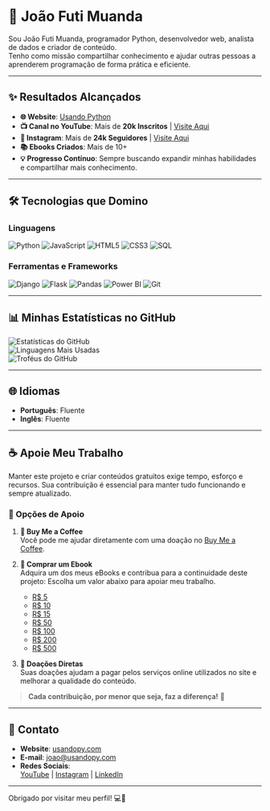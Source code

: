 # 👋 João Futi Muanda

Sou João Futi Muanda, programador Python, desenvolvedor web, analista de dados e criador de conteúdo.  
Tenho como missão compartilhar conhecimento e ajudar outras pessoas a aprenderem programação de forma prática e eficiente.  

---

## ✨ Resultados Alcançados  
- **🌐 Website**: [Usando Python](https://www.usandopy.com)  
- **📺 Canal no YouTube**: Mais de **20k Inscritos** | [Visite Aqui](https://www.youtube.com/@usandopython)  
- **📸 Instagram**: Mais de **24k Seguidores** | [Visite Aqui](https://www.instagram.com/usandopython)  
- **📚 Ebooks Criados**: Mais de 10+  
- **💡 Progresso Contínuo**: Sempre buscando expandir minhas habilidades e compartilhar mais conhecimento.

---

## 🛠️ Tecnologias que Domino  

### Linguagens
![Python](https://img.shields.io/badge/Python-3776AB?style=flat-square&logo=python&logoColor=white) ![JavaScript](https://img.shields.io/badge/JavaScript-F7DF1E?style=flat-square&logo=javascript&logoColor=black) ![HTML5](https://img.shields.io/badge/HTML5-E34F26?style=flat-square&logo=html5&logoColor=white) ![CSS3](https://img.shields.io/badge/CSS3-1572B6?style=flat-square&logo=css3&logoColor=white) ![SQL](https://img.shields.io/badge/SQL-003B57?style=flat-square&logo=postgresql&logoColor=white)

### Ferramentas e Frameworks
![Django](https://img.shields.io/badge/Django-092E20?style=flat-square&logo=django&logoColor=white) ![Flask](https://img.shields.io/badge/Flask-000000?style=flat-square&logo=flask&logoColor=white) ![Pandas](https://img.shields.io/badge/Pandas-150458?style=flat-square&logo=pandas&logoColor=white) ![Power BI](https://img.shields.io/badge/Power%20BI-F2C811?style=flat-square&logo=powerbi&logoColor=white) ![Git](https://img.shields.io/badge/Git-F05032?style=flat-square&logo=git&logoColor=white)

---

## 📊 Minhas Estatísticas no GitHub  

![Estatísticas do GitHub](https://github-readme-stats.vercel.app/api?username=usandopythonjoao&show_icons=true&theme=radical)  
![Linguagens Mais Usadas](https://github-readme-stats.vercel.app/api/top-langs/?username=usandopythonjoao&layout=compact&theme=radical)  
![Troféus do GitHub](https://github-profile-trophy.vercel.app/?username=usandopythonjoao&theme=radical)

---

## 🌐 Idiomas  
- **Português**: Fluente  
- **Inglês**: Fluente  

---

## ☕ Apoie Meu Trabalho  

Manter este projeto e criar conteúdos gratuitos exige tempo, esforço e recursos. Sua contribuição é essencial para manter tudo funcionando e sempre atualizado.  

### 🌟 Opções de Apoio  

1. **💛 Buy Me a Coffee**  
   Você pode me ajudar diretamente com uma doação no [Buy Me a Coffee](https://www.buymeacoffee.com/usandopython).  

2. **📖 Comprar um Ebook**  
   Adquira um dos meus eBooks e contribua para a continuidade deste projeto: Escolha um valor abaixo para apoiar meu trabalho.  
   - [R$ 5](https://www.buymeacoffee.com/usandopython/e/5)  
   - [R$ 10](https://www.buymeacoffee.com/usandopython/e/10)  
   - [R$ 15](https://www.buymeacoffee.com/usandopython/e/15)  
   - [R$ 50](https://www.buymeacoffee.com/usandopython/e/50)  
   - [R$ 100](https://www.buymeacoffee.com/usandopython/e/100)  
   - [R$ 200](https://www.buymeacoffee.com/usandopython/e/200)  
   - [R$ 500](https://www.buymeacoffee.com/usandopython/e/500)    

3. **🤝 Doações Diretas**  
   Suas doações ajudam a pagar pelos serviços online utilizados no site e melhorar a qualidade do conteúdo.  

> **Cada contribuição, por menor que seja, faz a diferença!** 🙌

---

## 📩 Contato  

- **Website**: [usandopy.com](https://www.usandopy.com)  
- **E-mail**: [joao@usandopy.com](mailto:joao@usandopy.com)  
- **Redes Sociais**:  
  [YouTube](https://www.youtube.com/@usandopython) | [Instagram](https://www.instagram.com/usandopython) | [LinkedIn](https://www.linkedin.com/in/joao-futi-muanda-16b980175/)  

---

Obrigado por visitar meu perfil! 💻🚀  
